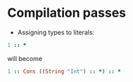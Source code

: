 # Compilation passes

- Assigning types to literals:

```ruby
1 :: *
```

will become

```ruby
1 :: Cons ((String "Int") :: *) :: * 
```
